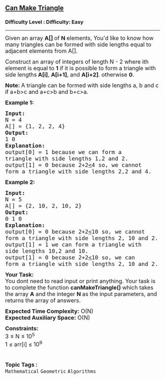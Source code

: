 <h2><a href="https://www.geeksforgeeks.org/problems/can-make-triangle--170637/1?page=1&difficulty=Easy&status=unsolved&sortBy=accuracy">Can Make Triangle</a></h2><h3>Difficulty Level : Difficulty: Easy</h3><hr><div class="problems_problem_content__Xm_eO"><p><span style="font-size:18px">Given an array&nbsp;<strong>A[]&nbsp;</strong>of&nbsp;<strong>N&nbsp;</strong>elements, You'd like to know how many triangles can be formed with side lengths equal to adjacent elements from A[].</span></p>

<p><span style="font-size:18px">Construct an array of integers of length N - 2 where ith element is equal to <strong>1</strong> if it is possible to form a triangle with side lengths<strong> A[i]</strong>, <strong>A[i+1]</strong>, and <strong>A[i+2]</strong>. otherwise <strong>0</strong>.</span></p>

<p><span style="font-size:18px"><strong>Note: </strong>A triangle can be formed with side lengths a, b and c if a+b&gt;c and a+c&gt;b and b+c&gt;a.</span></p>

<p><span style="font-size:18px"><strong>Example 1:</strong></span></p>

<pre><span style="font-size:18px"><strong>Input:</strong>
N = 4
A[] = {1, 2, 2, 4}
<strong>Output:</strong>
1 0
<strong>Explanation:</strong>
output[0] = 1 because we can form a 
triangle with side lengths 1,2 and 2.
output[1] = 0 because 2+2<u>&lt;</u>4 so, we cannot 
form a triangle with side lengths 2,2 and 4.</span>
</pre>

<p><span style="font-size:18px"><strong>Example 2:</strong></span></p>

<pre><span style="font-size:18px"><strong>Input: </strong>
N = 5
A[] = {2, 10, 2, 10, 2}
<strong>Output:</strong>
0 1 0
<strong>Explanation:
</strong>output[0] = 0 because 2+2<u>&lt;</u>10 so, we cannot
form a triangle with side lengths 2, 10 and 2.<strong> </strong>
output[1] = 1 we can form a triangle with 
side lengths 10,2 and 10.<strong> 
</strong>output[1] = 0 because 2+2<u>&lt;</u>10 so, we can
form a triangle with side lengths 2, 10 and 2.<strong> </strong></span>
</pre>

<p><span style="font-size:18px"><strong>Your Task:</strong><br>
You dont need to read input or print anything. Your task is to c</span><span style="font-size:18px">omplete the function&nbsp;<strong>canMakeTriangle()&nbsp;</strong>which takes the array&nbsp;<strong>A</strong>&nbsp;and the integer&nbsp;<strong>N&nbsp;</strong>as the input parameters, and returns the array of answers.</span></p>

<p><span style="font-size:18px"><strong>Expected Time Complexity:</strong>&nbsp;O(N)<br>
<strong>Expected Auxiliary Space:</strong>&nbsp;O(N)</span></p>

<p><span style="font-size:18px"><strong>Constraints:</strong><br>
3 ≤ N&nbsp;≤ 10<sup>5&nbsp;</sup><br>
1 ≤ arr[i] ≤ 10<sup>9</sup></span></p>
</div><br><p><span style=font-size:18px><strong>Topic Tags : </strong><br><code>Mathematical</code>&nbsp;<code>Geometric</code>&nbsp;<code>Algorithms</code>&nbsp;